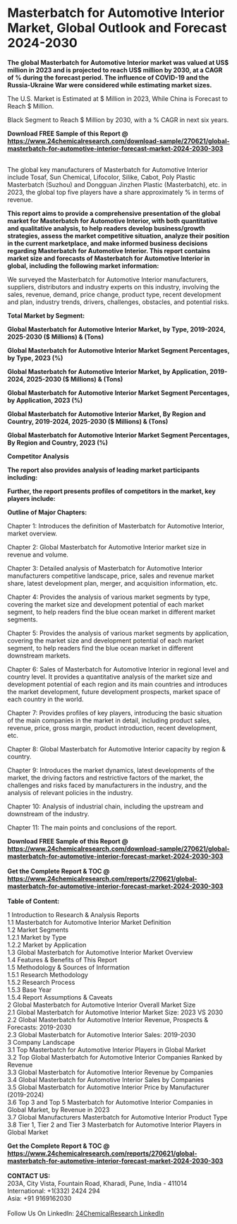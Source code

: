 <h1>Masterbatch for Automotive Interior Market, Global Outlook and Forecast 2024-2030</h1><p><strong>The global Masterbatch for Automotive Interior market was valued at US$ million in 2023 and is projected to reach US$ million by 2030, at a CAGR of % during the forecast period. The influence of COVID-19 and the Russia-Ukraine War were considered while estimating market sizes.</strong></p><p>
The U.S. Market is Estimated at $ Million in 2023, While China is Forecast to Reach $ Million.</p><p>
Black Segment to Reach $ Million by 2030, with a % CAGR in next six years.</p><div><b>Download FREE Sample of this Report @ 
            <a href="https://www.24chemicalresearch.com/download-sample/270621/global-masterbatch-for-automotive-interior-forecast-market-2024-2030-303">
            https://www.24chemicalresearch.com/download-sample/270621/global-masterbatch-for-automotive-interior-forecast-market-2024-2030-303</a></b></div><br><p>
The global key manufacturers of Masterbatch for Automotive Interior include Tosaf, Sun Chemical, Lifocolor, Silike, Cabot, Poly Plastic Masterbatch (Suzhou) and Dongguan Jinzhen Plastic (Masterbatch), etc. in 2023, the global top five players have a share approximately % in terms of revenue.</p><p>
<strong>This report aims to provide a comprehensive presentation of the global market for Masterbatch for Automotive Interior, with both quantitative and qualitative analysis, to help readers develop business/growth strategies, assess the market competitive situation, analyze their position in the current marketplace, and make informed business decisions regarding Masterbatch for Automotive Interior. This report contains market size and forecasts of Masterbatch for Automotive Interior in global, including the following market information:</strong></p><p>
</p><p>
</p><p>We surveyed the Masterbatch for Automotive Interior manufacturers, suppliers, distributors and industry experts on this industry, involving the sales, revenue, demand, price change, product type, recent development and plan, industry trends, drivers, challenges, obstacles, and potential risks.</p><p>
<strong>Total Market by Segment:</strong></p><p>
<strong>Global Masterbatch for Automotive Interior Market, by Type, 2019-2024, 2025-2030 ($ Millions) &amp; (Tons)</strong></p><p>
<strong>Global Masterbatch for Automotive Interior Market Segment Percentages, by Type, 2023 (%)</strong></p><p>
</p><p>
<strong>Global Masterbatch for Automotive Interior Market, by Application, 2019-2024, 2025-2030 ($ Millions) &amp; (Tons)</strong></p><p>
<strong>Global Masterbatch for Automotive Interior Market Segment Percentages, by Application, 2023 (%)</strong></p><p>
</p><p>
<strong>Global Masterbatch for Automotive Interior Market, By Region and Country, 2019-2024, 2025-2030 ($ Millions) &amp; (Tons)</strong></p><p>
<strong>Global Masterbatch for Automotive Interior Market Segment Percentages, By Region and Country, 2023 (%)</strong></p><p>
</p><p>
<strong>Competitor Analysis</strong></p><p>
<strong>The report also provides analysis of leading market participants including:</strong></p><p>
</p><p>
<strong>Further, the report presents profiles of competitors in the market, key players include:</strong></p><p>
</p><p>
<strong>Outline of Major Chapters:</strong></p><p>
</p><p>Chapter 1: Introduces the definition of Masterbatch for Automotive Interior, market overview.</p><p>
Chapter 2: Global Masterbatch for Automotive Interior market size in revenue and volume.</p><p>
Chapter 3: Detailed analysis of Masterbatch for Automotive Interior manufacturers competitive landscape, price, sales and revenue market share, latest development plan, merger, and acquisition information, etc.</p><p>
Chapter 4: Provides the analysis of various market segments by type, covering the market size and development potential of each market segment, to help readers find the blue ocean market in different market segments.</p><p>
Chapter 5: Provides the analysis of various market segments by application, covering the market size and development potential of each market segment, to help readers find the blue ocean market in different downstream markets.</p><p>
Chapter 6: Sales of Masterbatch for Automotive Interior in regional level and country level. It provides a quantitative analysis of the market size and development potential of each region and its main countries and introduces the market development, future development prospects, market space of each country in the world.</p><p>
Chapter 7: Provides profiles of key players, introducing the basic situation of the main companies in the market in detail, including product sales, revenue, price, gross margin, product introduction, recent development, etc.</p><p>
Chapter 8: Global Masterbatch for Automotive Interior capacity by region &amp; country.</p><p>
Chapter 9: Introduces the market dynamics, latest developments of the market, the driving factors and restrictive factors of the market, the challenges and risks faced by manufacturers in the industry, and the analysis of relevant policies in the industry.</p><p>
Chapter 10: Analysis of industrial chain, including the upstream and downstream of the industry.</p><p>
Chapter 11: The main points and conclusions of the report.</p><div><b>Download FREE Sample of this Report @ 
            <a href="https://www.24chemicalresearch.com/download-sample/270621/global-masterbatch-for-automotive-interior-forecast-market-2024-2030-303">
            https://www.24chemicalresearch.com/download-sample/270621/global-masterbatch-for-automotive-interior-forecast-market-2024-2030-303</a></b></div><br><div><b>Get the Complete Report & TOC @ 
            <a href="https://www.24chemicalresearch.com/reports/270621/global-masterbatch-for-automotive-interior-forecast-market-2024-2030-303">
            https://www.24chemicalresearch.com/reports/270621/global-masterbatch-for-automotive-interior-forecast-market-2024-2030-303</a></b></div><br>
            <b>Table of Content:</b><p>1 Introduction to Research & Analysis Reports<br />
    1.1 Masterbatch for Automotive Interior Market Definition<br />
    1.2 Market Segments<br />
        1.2.1 Market by Type<br />
        1.2.2 Market by Application<br />
    1.3 Global Masterbatch for Automotive Interior Market Overview<br />
    1.4 Features & Benefits of This Report<br />
    1.5 Methodology & Sources of Information<br />
        1.5.1 Research Methodology<br />
        1.5.2 Research Process<br />
        1.5.3 Base Year<br />
        1.5.4 Report Assumptions & Caveats<br />
2 Global Masterbatch for Automotive Interior Overall Market Size<br />
    2.1 Global Masterbatch for Automotive Interior Market Size: 2023 VS 2030<br />
    2.2 Global Masterbatch for Automotive Interior Revenue, Prospects & Forecasts: 2019-2030<br />
    2.3 Global Masterbatch for Automotive Interior Sales: 2019-2030<br />
3 Company Landscape<br />
    3.1 Top Masterbatch for Automotive Interior Players in Global Market<br />
    3.2 Top Global Masterbatch for Automotive Interior Companies Ranked by Revenue<br />
    3.3 Global Masterbatch for Automotive Interior Revenue by Companies<br />
    3.4 Global Masterbatch for Automotive Interior Sales by Companies<br />
    3.5 Global Masterbatch for Automotive Interior Price by Manufacturer (2019-2024)<br />
    3.6 Top 3 and Top 5 Masterbatch for Automotive Interior Companies in Global Market, by Revenue in 2023<br />
    3.7 Global Manufacturers Masterbatch for Automotive Interior Product Type<br />
    3.8 Tier 1, Tier 2 and Tier 3 Masterbatch for Automotive Interior Players in Global Market<br />
    </p><div><b>Get the Complete Report & TOC @ 
            <a href="https://www.24chemicalresearch.com/reports/270621/global-masterbatch-for-automotive-interior-forecast-market-2024-2030-303">
            https://www.24chemicalresearch.com/reports/270621/global-masterbatch-for-automotive-interior-forecast-market-2024-2030-303</a></b></div><br><b>CONTACT US:</b><br>
            203A, City Vista, Fountain Road, Kharadi, Pune, India - 411014<br>
            International: +1(332) 2424 294<br>
            Asia: +91 9169162030 <br><br>
            Follow Us On LinkedIn: <a href="https://www.linkedin.com/company/24chemicalresearch/">24ChemicalResearch LinkedIn</a>